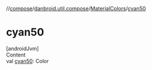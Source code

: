 //[compose](../../../index.md)/[danbroid.util.compose](../index.md)/[MaterialColors](index.md)/[cyan50](cyan50.md)



# cyan50  
[androidJvm]  
Content  
val [cyan50](cyan50.md): Color  



